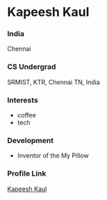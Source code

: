 # Kapeesh Kaul

### India

Chennai

### CS Undergrad

SRMIST, KTR, Chennai TN, India

### Interests

- coffee
- tech

### Development

- Inventor of the My Pillow

### Profile Link

[Kapeesh Kaul](guthub.com/kapeesh-kaul)
